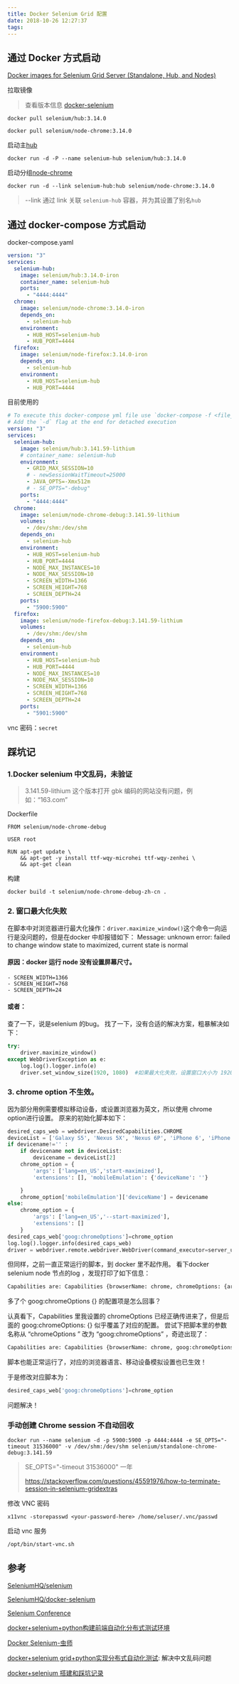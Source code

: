```yaml
---
title: Docker Selenium Grid 配置
date: 2018-10-26 12:27:37
tags:
---
```


## 通过 Docker 方式启动

[Docker images for Selenium Grid Server (Standalone, Hub, and Nodes)](https://github.com/seleniumHQ/docker-selenium)

拉取镜像

>查看版本信息 [docker-selenium](https://github.com/SeleniumHQ/docker-selenium/releases)

```shell
docker pull selenium/hub:3.14.0
```

```shell
docker pull selenium/node-chrome:3.14.0
```

启动主[hub](https://hub.docker.com/r/selenium/hub/tags/)

```shell
docker run -d -P --name selenium-hub selenium/hub:3.14.0
```

启动分组[node-chrome](https://hub.docker.com/r/selenium/node-chrome/tags/)

```shell
docker run -d --link selenium-hub:hub selenium/node-chrome:3.14.0
```

> --link 通过 link 关联 `selenium-hub` 容器，并为其设置了别名`hub`



## 通过 docker-compose 方式启动

docker-compose.yaml

```yaml
version: "3"
services:
  selenium-hub:
    image: selenium/hub:3.14.0-iron
    container_name: selenium-hub
    ports:
      - "4444:4444"
  chrome:
    image: selenium/node-chrome:3.14.0-iron
    depends_on:
      - selenium-hub
    environment:
      - HUB_HOST=selenium-hub
      - HUB_PORT=4444
  firefox:
    image: selenium/node-firefox:3.14.0-iron
    depends_on:
      - selenium-hub
    environment:
      - HUB_HOST=selenium-hub
      - HUB_PORT=4444
```



目前使用的

```yaml
# To execute this docker-compose yml file use `docker-compose -f <file_name> up`
# Add the `-d` flag at the end for detached execution
version: "3"
services:
  selenium-hub:
    image: selenium/hub:3.141.59-lithium
    # container_name: selenium-hub
    environment:
      - GRID_MAX_SESSION=10
      # - newSessionWaitTimeout=25000
      - JAVA_OPTS=-Xmx512m
      # - SE_OPTS="-debug"
    ports:
      - "4444:4444"
  chrome:
    image: selenium/node-chrome-debug:3.141.59-lithium
    volumes:
      - /dev/shm:/dev/shm
    depends_on:
      - selenium-hub
    environment:
      - HUB_HOST=selenium-hub
      - HUB_PORT=4444
      - NODE_MAX_INSTANCES=10
      - NODE_MAX_SESSION=10
      - SCREEN_WIDTH=1366
      - SCREEN_HEIGHT=768 
      - SCREEN_DEPTH=24
    ports:
      - "5900:5900"
  firefox:
    image: selenium/node-firefox-debug:3.141.59-lithium
    volumes:
      - /dev/shm:/dev/shm
    depends_on:
      - selenium-hub
    environment:
      - HUB_HOST=selenium-hub
      - HUB_PORT=4444
      - NODE_MAX_INSTANCES=10
      - NODE_MAX_SESSION=10
      - SCREEN_WIDTH=1366
      - SCREEN_HEIGHT=768 
      - SCREEN_DEPTH=24
    ports:
      - "5901:5900"
```

vnc 密码：`secret`



## 踩坑记

### 1.Docker selenium 中文乱码，未验证

> 3.141.59-lithium 这个版本打开 gbk 编码的网站没有问题，例如：“163.com”

Dockerfile

```
FROM selenium/node-chrome-debug

USER root
 
RUN apt-get update \
    && apt-get -y install ttf-wqy-microhei ttf-wqy-zenhei \
    && apt-get clean
```



构建

```
docker build -t selenium/node-chrome-debug-zh-cn .
```



### 2. 窗口最大化失败

在脚本中对浏览器进行最大化操作：`driver.maximize_window()`这个命令一向运行是没问题的，但是在docker 中却报错如下：
Message: unknown error: failed to change window state to maximized, current state is normal

#### 原因：docker 运行 node 没有设置屏幕尺寸。

```
- SCREEN_WIDTH=1366
- SCREEN_HEIGHT=768 
- SCREEN_DEPTH=24
```

#### 或者：

查了一下，说是selenium 的bug。 找了一下，没有合适的解决方案，粗暴解决如下：

```python
try:
    driver.maximize_window()
except WebDriverException as e:
    log.log().logger.info(e)
    driver.set_window_size(1920, 1080)  #如果最大化失败，设置窗口大小为 1920*1080
```



### 3. chrome option 不生效。

因为部分用例需要模拟移动设备，或设置浏览器为英文，所以使用 chrome option进行设置。 原来的初始化脚本如下：

```python
desired_caps_web = webdriver.DesiredCapabilities.CHROME
deviceList = ['Galaxy S5', 'Nexus 5X', 'Nexus 6P', 'iPhone 6', 'iPhone 6 Plus', 'iPad', 'iPad Pro']
if devicename!='' :
    if devicename not in deviceList:
        devicename = deviceList[2]
    chrome_option = {
        'args': ['lang=en_US','start-maximized'],
        'extensions': [], 'mobileEmulation': {'deviceName': ''}

    }
    chrome_option['mobileEmulation']['deviceName'] = devicename
else:
    chrome_option = {
        'args': ['lang=en_US','--start-maximized'],
        'extensions': []
    }
desired_caps_web['goog:chromeOptions']=chrome_option
log.log().logger.info(desired_caps_web)
driver = webdriver.remote.webdriver.WebDriver(command_executor=server_url,desired_capabilities=desired_caps_web)
```

但同样，之前一直正常运行的脚本，到 docker 里不起作用。
看下docker selenium node 节点的log ，发现打印了如下信息：

```python
Capabilities are: Capabilities {browserName: chrome, chromeOptions: {args: [lang=zh_CN.UTF-8],  mobileEmulation: {deviceName: iPhone 6}}, goog:chromeOptions: {}, javascriptEnabled: true, version: }
```

多了个 goog:chromeOptions {} 的配置项是怎么回事？

认真看下，Capabilities 里我设置的 chromeOptions 已经正确传进来了，但是后面的 goog:chromeOptions: {} 似乎覆盖了对应的配置。
尝试下把脚本里的参数名称从 “chromeOptions ” 改为 “goog:chromeOptions” ，奇迹出现了：

```python
Capabilities are: Capabilities {browserName: chrome, goog:chromeOptions: {args: [lang=zh_CN.UTF-8], mobileEmulation: {deviceName: iPhone 6}}, javascriptEnabled: true, version: }
```

脚本也能正常运行了，对应的浏览器语言、移动设备模拟设置也已生效！

于是修改对应脚本为：

```python
desired_caps_web['goog:chromeOptions']=chrome_option
```

问题解决！



### 手动创建 Chrome session 不自动回收

```
docker run --name selenium -d -p 5900:5900 -p 4444:4444 -e SE_OPTS="-timeout 31536000" -v /dev/shm:/dev/shm selenium/standalone-chrome-debug:3.141.59
```

> SE_OPTS="-timeout 31536000" 一年
>
> https://stackoverflow.com/questions/45591976/how-to-terminate-session-in-selenium-gridextras



修改 VNC 密码

```
x11vnc -storepasswd <your-password-here> /home/seluser/.vnc/passwd
```



启动 vnc 服务

```
/opt/bin/start-vnc.sh
```



## 参考

[SeleniumHQ/selenium](https://github.com/SeleniumHQ/selenium)

[SeleniumHQ/docker-selenium](https://github.com/SeleniumHQ/docker-selenium)

[Selenium Conference](https://www.seleniumconf.com/)



[docker+selenium+python构建前端自动化分布式测试环境](https://yeqown.github.io/2018/01/23/docker-selenium-python%E6%9E%84%E5%BB%BA%E5%89%8D%E7%AB%AF%E8%87%AA%E5%8A%A8%E5%8C%96%E5%88%86%E5%B8%83%E5%BC%8F%E6%B5%8B%E8%AF%95%E7%8E%AF%E5%A2%83/)

[Docker Selenium-虫师](https://www.cnblogs.com/fnng/p/8358326.html)

[docker+selenium grid+python实现分布式自动化测试](https://blog.csdn.net/songer_xing/article/details/78626592): 解决中文乱码问题

[docker+selenium 搭建和踩坑记录](https://testerhome.com/topics/13372)

